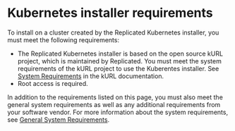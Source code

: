 # Kubernetes installer requirements

To install on a cluster created by the Replicated Kubernetes installer, you must meet the following requirements:

* The Replicated Kubernetes installer is based on the open source kURL project, which is maintained by Replicated. You must meet the system requirements of the kURL project to use the Kuberentes installer. See [System Requirements](https://kurl.sh/docs/install-with-kurl/system-requirements) in the kURL documentation.
* Root access is required.

In addition to the requirements listed on this page, you must also meet the general system requirements as well as any additional requirements from your software vendor. For more information about the system requirements, see [General System Requirements](installing-general-requirements).
